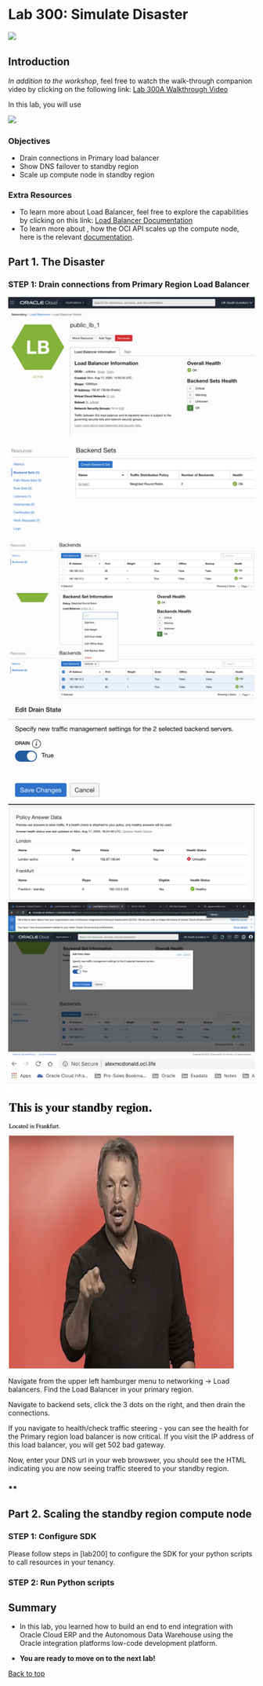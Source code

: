 # Lab 300: Simulate Disaster
<!-- Comment out table of contents
## Table of Contents
[Introduction](#introduction)
-->

![](./images/intro.png " ")

## Introduction

*In addition to the workshop*, feel free to watch the walk-through companion video by clicking on the following link:
[Lab 300A Walkthrough Video]()

In this lab, you will use 

![](./images/Notionalarch.png " ")

### Objectives
- Drain connections in Primary load balancer
- Show DNS failover to standby region
- Scale up compute node in standby region

### Extra Resources
-   To learn more about Load Balancer, feel free to explore the capabilities by clicking on this link: [Load Balancer Documentation](https://docs.cloud.oracle.com/en-us/iaas/Content/Balance/Concepts/balanceoverview.htm)
-   To learn more about , how the OCI API scales up the compute node, here is the relevant [documentation](https://docs.cloud.oracle.com/en-us/iaas/api/#/en/iaas/20160918/datatypes/UpdateInstanceDetails).

## Part 1. The Disaster

### **STEP 1**: Drain connections from Primary Region Load Balancer


![](./screenshots/300screenshots/1.png)

![](./screenshots/300screenshots/2.png)
![](./screenshots/300screenshots/3.png)
![](./screenshots/300screenshots/4.png)
![](./screenshots/300screenshots/5.png)
![](./screenshots/300screenshots/300a.png)
![](./screenshots/300screenshots/300b.png)
![](./screenshots/300screenshots/300c.png)

Navigate from the upper left hamburger menu to networking -> Load balancers. Find the Load Balancer in your primary region.

Navigate to backend sets, click the 3 dots on the right, and then drain the connections. 

If you navigate to health/check traffic steering - you can see the health for the Primary region load balancer is now critical. If you visit the IP address of this load balancer, you will get 502 bad gateway. 

Now, enter your DNS url in your web browswer, you should see the HTML indicating you are now seeing traffic steered to your standby region. 

### **

## Part 2. Scaling the standby region compute node

### **STEP 1**: Configure SDK

Please follow steps in [lab200] to configure the SDK for your python scripts to call resources in your tenancy.

### **STEP 2**: Run Python scripts



## Summary

-   In this lab, you learned how to build an end to end integration with Oracle Cloud ERP and the Autonomous Data Warehouse using the Oracle integration platforms low-code development platform.

-   **You are ready to move on to the next lab!**

[Back to top](#introduction)


